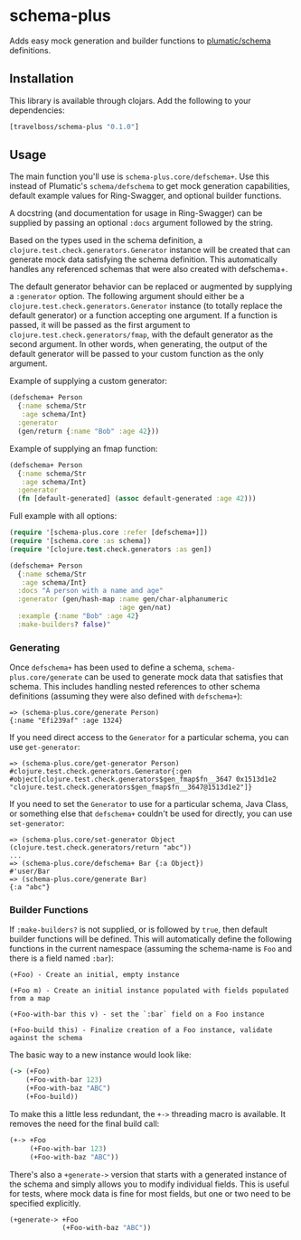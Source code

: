 # schema-plus
Adds easy mock generation and builder functions to [plumatic/schema](https://github.com/plumatic/schema) definitions.

## Installation

This library is available through clojars. Add the following to your dependencies:

```clojure
[travelboss/schema-plus "0.1.0"]
```

## Usage

The main function you'll use is `schema-plus.core/defschema+`. Use this instead of Plumatic's `schema/defschema` to get mock generation capabilities, default example values for Ring-Swagger, and optional builder functions.

A docstring (and documentation for usage in Ring-Swagger) can be supplied by passing an optional `:docs` argument followed by the string.

Based on the types used in the schema definition, a `clojure.test.check.generators.Generator` instance will be created that can generate mock data satisfying the schema definition. This automatically handles any referenced schemas that were also created with defschema+.

The default generator behavior can be replaced or augmented by supplying a `:generator` option. The following argument should either be a `clojure.test.check.generators.Generator` instance (to totally replace the default generator) or a function accepting one argument. If a function is passed, it will be passed as the first argument to `clojure.test.check.generators/fmap`, with the default generator as the second argument. In other words, when generating, the output of the default generator will be passed to your custom function as the only argument.

Example of supplying a custom generator:

```clojure
(defschema+ Person
  {:name schema/Str
   :age schema/Int}
  :generator
  (gen/return {:name "Bob" :age 42}))
```

Example of supplying an fmap function:

```clojure
(defschema+ Person
  {:name schema/Str
   :age schema/Int}
  :generator
  (fn [default-generated] (assoc default-generated :age 42)))
```

Full example with all options:

```clojure
(require '[schema-plus.core :refer [defschema+]])
(require '[schema.core :as schema])
(require '[clojure.test.check.generators :as gen])

(defschema+ Person
  {:name schema/Str
   :age schema/Int}
  :docs "A person with a name and age"
  :generator (gen/hash-map :name gen/char-alphanumeric
                           :age gen/nat)
  :example {:name "Bob" :age 42}
  :make-builders? false)"
```

### Generating

Once `defschema+` has been used to define a schema, `schema-plus.core/generate` can be used to generate mock data that satisfies that schema. This includes handling nested references to other schema definitions (assuming they were also defined with `defschema+`):

```
=> (schema-plus.core/generate Person)
{:name "Efi239af" :age 1324}
```

If you need direct access to the `Generator` for a particular schema, you can use `get-generator`:

```
=> (schema-plus.core/get-generator Person)
#clojure.test.check.generators.Generator{:gen #object[clojure.test.check.generators$gen_fmap$fn__3647 0x1513d1e2 "clojure.test.check.generators$gen_fmap$fn__3647@1513d1e2"]}
```

If you need to set the `Generator` to use for a particular schema, Java Class, or something else that `defschema+` couldn't be used for directly, you can use `set-generator`:

```
=> (schema-plus.core/set-generator Object (clojure.test.check.generators/return "abc"))
...
=> (schema-plus.core/defschema+ Bar {:a Object})
#'user/Bar
=> (schema-plus.core/generate Bar)
{:a "abc"}
```

### Builder Functions

If `:make-builders?` is not supplied, or is followed by `true`, then default builder functions will be defined. This will automatically define the following functions in the current namespace (assuming the schema-name is `Foo` and there is a field named `:bar`):

```
(+Foo) - Create an initial, empty instance

(+Foo m) - Create an initial instance populated with fields populated from a map

(+Foo-with-bar this v) - set the `:bar` field on a Foo instance

(+Foo-build this) - Finalize creation of a Foo instance, validate against the schema
```

The basic way to a new instance would look like:

```clojure
(-> (+Foo)
    (+Foo-with-bar 123)
    (+Foo-with-baz "ABC")
    (+Foo-build))
```

To make this a little less redundant, the `+->` threading macro is available. It removes the need for the final build call:

```clojure
(+-> +Foo
     (+Foo-with-bar 123)
     (+Foo-with-baz "ABC"))
```

There's also a `+generate->` version that starts with a generated instance of the schema and simply allows you to modify individual fields. This is useful for tests, where mock data is fine for most fields, but one or two need to be specified explicitly.

```clojure
(+generate-> +Foo
             (+Foo-with-baz "ABC"))
```
